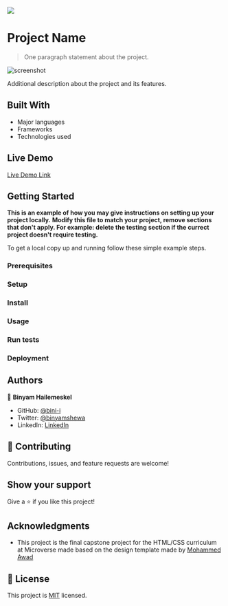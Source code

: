 ![](https://img.shields.io/badge/Microverse-blueviolet)

# Project Name

> One paragraph statement about the project.

![screenshot](./app_screenshot.png)

Additional description about the project and its features.

## Built With

- Major languages
- Frameworks
- Technologies used

## Live Demo

[Live Demo Link](https://livedemo.com)


## Getting Started

**This is an example of how you may give instructions on setting up your project locally.**
**Modify this file to match your project, remove sections that don't apply. For example: delete the testing section if the currect project doesn't require testing.**


To get a local copy up and running follow these simple example steps.

### Prerequisites

### Setup

### Install

### Usage

### Run tests

### Deployment



## Authors

👤 **Binyam Hailemeskel**

- GitHub: [@bini-i](https://github.com/bini-i)
- Twitter: [@binyamshewa](https://twitter.com/binyamshewa)
- LinkedIn: [LinkedIn](https://www.linkedin.com/in/bini-i/)

## 🤝 Contributing

Contributions, issues, and feature requests are welcome!

## Show your support

Give a ⭐️ if you like this project!

## Acknowledgments

- This project is the final capstone project for the HTML/CSS curriculum at Microverse made based on the design template made by [Mohammed Awad](https://www.behance.net/gallery/24796463/ZATTIX)

## 📝 License

This project is [MIT](./LICENSE) licensed.

